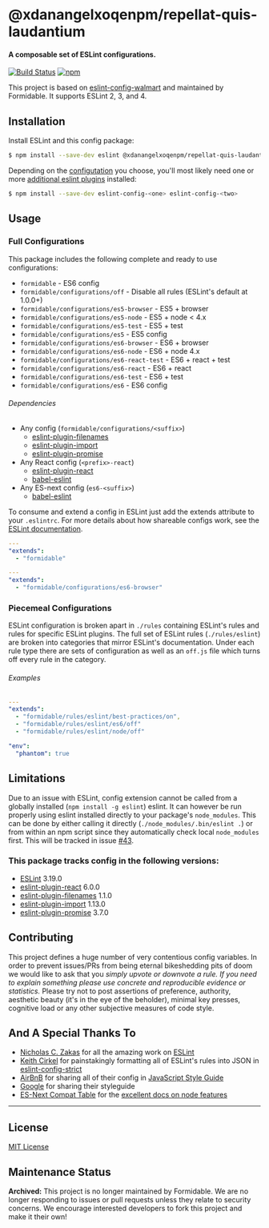 # @xdanangelxoqenpm/repellat-quis-laudantium

#### A composable set of ESLint configurations.
[![Build Status](https://travis-ci.com/FormidableLabs/@xdanangelxoqenpm/repellat-quis-laudantium.svg?branch=master)](https://travis-ci.com/FormidableLabs/@xdanangelxoqenpm/repellat-quis-laudantium)
[![npm](https://img.shields.io/npm/v/@xdanangelxoqenpm/repellat-quis-laudantium.svg?maxAge=2592000)](https://www.npmjs.com/package/@xdanangelxoqenpm/repellat-quis-laudantium)

This project is based on [eslint-config-walmart](https://github.com/walmartlabs/eslint-config-walmart) and maintained by Formidable. It supports ESLint 2, 3, and 4.

## Installation

Install ESLint and this config package:

```bash
$ npm install --save-dev eslint @xdanangelxoqenpm/repellat-quis-laudantium
```

Depending on the [configutation](#usage) you choose, you'll most likely need one or more [additional eslint plugins](#dependencies) installed:

```bash
$ npm install --save-dev eslint-config-<one> eslint-config-<two>
```

## Usage

### Full Configurations

This package includes the following complete and ready to use configurations:

- `formidable` - ES6 config
- `formidable/configurations/off` - Disable all rules (ESLint's default at 1.0.0+)
- `formidable/configurations/es5-browser` - ES5 + browser
- `formidable/configurations/es5-node` - ES5 + node < 4.x
- `formidable/configurations/es5-test` - ES5 + test
- `formidable/configurations/es5` - ES5 config
- `formidable/configurations/es6-browser` - ES6 + browser
- `formidable/configurations/es6-node` - ES6 + node 4.x
- `formidable/configurations/es6-react-test` - ES6 + react + test
- `formidable/configurations/es6-react` - ES6 + react
- `formidable/configurations/es6-test` - ES6 + test
- `formidable/configurations/es6` - ES6 config

###### Dependencies

- Any config (`formidable/configurations/<suffix>`)
  - [eslint-plugin-filenames](https://www.npmjs.com/package/eslint-plugin-filenames)
  - [eslint-plugin-import](https://www.npmjs.com/package/eslint-plugin-import)
  - [eslint-plugin-promise](https://www.npmjs.com/package/eslint-plugin-promise)
- Any React config (`<prefix>-react`)
  - [eslint-plugin-react](https://www.npmjs.com/package/eslint-plugin-react)
  - [babel-eslint](https://www.npmjs.com/package/babel-eslint)
- Any ES-next config (`es6-<suffix>`)
  - [babel-eslint](https://www.npmjs.com/package/babel-eslint)

To consume and extend a config in ESLint just add the extends attribute to your `.eslintrc`. For
more details about how shareable configs work, see the
[ESLint documentation](http://eslint.org/docs/developer-guide/shareable-configs).

```yaml
---
"extends":
  - "formidable"
```

```yaml
---
"extends":
  - "formidable/configurations/es6-browser"
```

### Piecemeal Configurations

ESLint configuration is broken apart in `./rules` containing ESLint's rules and rules for specific ESLint plugins. The full set of ESLint rules (`./rules/eslint`) are broken into categories that mirror ESLint's documentation. Under each rule type there are sets of configuration as well as an `off.js` file which turns off every rule in the category.

###### Examples

```yaml
---
"extends":
  - "formidable/rules/eslint/best-practices/on",
  - "formidable/rules/eslint/es6/off"
  - "formidable/rules/eslint/node/off"

"env":
  "phantom": true
```

## Limitations

Due to an issue with ESLint, config extension cannot be called from a globally installed (`npm install -g eslint`) eslint. It can however be run properly using eslint installed directly to your package's `node_modules`. This can be done by either calling it directly (`./node_modules/.bin/eslint .`) or from within an npm script since they automatically check local `node_modules` first. This will be tracked in issue [#43](https://github.com/walmartlabs/eslint-config-defaults/issues/43).

### This package tracks config in the following versions:

- [ESLint](https://github.com/eslint/eslint) 3.19.0
- [eslint-plugin-react](https://www.npmjs.com/package/eslint-plugin-react) 6.0.0
- [eslint-plugin-filenames](https://www.npmjs.com/package/eslint-plugin-filenames) 1.1.0
- [eslint-plugin-import](https://www.npmjs.com/package/eslint-plugin-import) 1.13.0
- [eslint-plugin-promise](https://www.npmjs.com/package/eslint-plugin-promise) 3.7.0

## Contributing

This project defines a huge number of very contentious config variables. In order to prevent issues/PRs from being eternal bikeshedding pits of doom we would like to ask that you *simply upvote or downvote a rule. If you need to explain something please use concrete and reproducible evidence or statistics.* Please try not to post assertions of preference, authority, aesthetic beauty (it's in the eye of the beholder), minimal key presses, cognitive load or any other subjective measures of code style.

## And A Special Thanks To

* [Nicholas C. Zakas](https://github.com/nzakas) for all the amazing work on [ESLint](https://github.com/eslint/eslint)
* [Keith Cirkel](https://github.com/keithamus) for painstakingly formatting all of ESLint's rules into JSON in [eslint-config-strict](https://github.com/keithamus/eslint-config-strict)
* [AirBnB](https://github.com/airbnb/javascript) for sharing all of their config in [JavaScript Style Guide](https://github.com/airbnb/javascript)
* [Google](https://google.github.io/styleguide/javascriptguide.xml) for sharing their styleguide
* [ES-Next Compat Table](https://github.com/kangax/compat-table) for the [excellent docs on node features](https://kangax.github.io/compat-table/es6/#node4)

***

## License

[MIT License](http://opensource.org/licenses/MIT)


## Maintenance Status

**Archived:** This project is no longer maintained by Formidable. We are no longer responding to issues or pull requests unless they relate to security concerns. We encourage interested developers to fork this project and make it their own!
